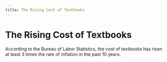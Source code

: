 ```yaml
---
title: The Rising Cost of Textbooks
---
```


# The Rising Cost of Textbooks

According to the Bureau of Labor Statistics, the cost of textbooks has risen at least 3 times the rate of inflation in the past 10 years. 
